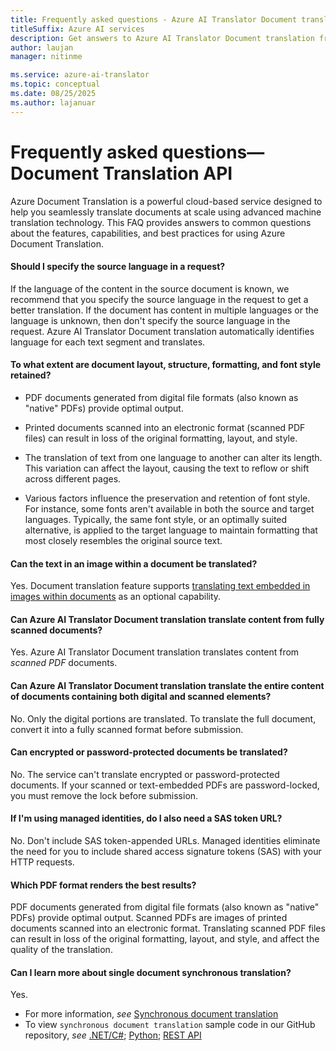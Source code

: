 ```yaml
---
title: Frequently asked questions - Azure AI Translator Document translation
titleSuffix: Azure AI services
description: Get answers to Azure AI Translator Document translation frequently asked questions.
author: laujan
manager: nitinme

ms.service: azure-ai-translator
ms.topic: conceptual
ms.date: 08/25/2025
ms.author: lajanuar
---
```


<!-- markdownlint-disable MD001 -->

# Frequently asked questions—Document Translation API

Azure Document Translation is a powerful cloud-based service designed to help you seamlessly translate documents at scale using advanced machine translation technology. This FAQ provides answers to common questions about the features, capabilities, and best practices for using Azure Document Translation.

#### Should I specify the source language in a request?

If the language of the content in the source document is known, we recommend that you specify the source language in the request to get a better translation. If the document has content in multiple languages or the language is unknown, then don't specify the source language in the request. Azure AI Translator Document translation automatically identifies language for each text segment and translates.

#### To what extent are document layout, structure, formatting, and font style retained?

* PDF documents generated from digital file formats (also known as "native" PDFs) provide optimal output.

* Printed documents scanned into an electronic format (scanned PDF files) can result in loss of the original formatting, layout, and style.

* The translation of text from one language to another can alter its length. This variation can affect the layout, causing the text to reflow or shift across different pages.

* Various factors influence the preservation and retention of font style. For instance, some fonts aren't available in both the source and target languages. Typically, the same font style, or an optimally suited alternative, is applied to the target language to maintain formatting that most closely resembles the original source text.

#### Can the text in an image within a document be translated?

Yes. Document translation feature supports [translating text embedded in images within documents](how-to-guides/use-rest-api-programmatically.md#translate-text-embedded-within-images-in-documents-) as an optional capability.

#### Can Azure AI Translator Document translation translate content from fully scanned documents?

Yes. Azure AI Translator Document translation translates content from _scanned PDF_ documents.

#### Can Azure AI Translator Document translation translate the entire content of documents containing both digital and scanned elements?

No. Only the digital portions are translated. To translate the full document, convert it into a fully scanned format before submission.

#### Can encrypted or password-protected documents be translated?

No. The service can't translate encrypted or password-protected documents. If your scanned or text-embedded PDFs are password-locked, you must remove the lock before submission.

#### If I'm using managed identities, do I also need a SAS token URL?

No. Don't include SAS token-appended URLs. Managed identities eliminate the need for you to include shared access signature tokens (SAS) with your HTTP requests.

#### Which PDF format renders the best results?

PDF documents generated from digital file formats (also known as "native" PDFs) provide optimal output. Scanned PDFs are images of printed documents scanned into an electronic format. Translating scanned PDF files can result in loss of the original formatting, layout, and style, and affect the quality of the translation.

#### Can I learn more about single document synchronous translation?

Yes.

* For more information, *see* [Synchronous document translation](overview.md#synchronous-translation)
* To view `synchronous document translation` sample code in our GitHub repository, *see* [.NET/C#](https://github.com/Azure/azure-sdk-for-net/blob/main/sdk/translation/Azure.AI.Translation.Document/samples/Sample5_SynchronousTranslation.md); [Python](https://github.com/Azure/azure-sdk-for-python/blob/azure-ai-translation-document_1.0.0/sdk/translation/azure-ai-translation-document/samples/sample_begin_translation.py); [REST API](quickstarts/rest-api.md#synchronously-translate-a-single-document-post)
